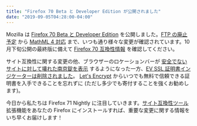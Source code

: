 ```yaml
---
title: "Firefox 70 Beta と Developer Edition が公開されました"
date: "2019-09-05T04:28:00-04:00"
---
```

Mozilla は [Firefox 70 Beta と Developer Edition](https://www.mozilla.org/firefox/channel/desktop/) を公開しました。[FTP の廃止予定](https://www.fxsitecompat.dev/ja/docs/2019/all-ftp-resources-are-now-downloaded-instead-of-being-rendered/) から [MathML 4 対応](https://www.fxsitecompat.dev/ja/docs/2019/various-legacy-mathml-features-have-been-deprecated-or-removed/) まで、いつも通り様々な変更が確認されています。10 月下旬公開の最終版に備えて [Firefox 70 互換性情報](https://www.fxsitecompat.dev/ja/versions/70/) を確認してください。

サイト互換性に関する変更の他、ブラウザーのロケーションバーが [安全でないサイトに対して壊れた南京錠を表示](https://www.fxsitecompat.dev/ja/docs/2019/firefox-location-bar-now-shows-broken-padlock-icon-for-insecure-sites/) するようになった一方、[EV SSL 証明書インジケーターは削除されました](https://www.fxsitecompat.dev/ja/docs/2019/ev-ssl-certificate-indicator-has-been-removed-from-location-bar/)。
[Let's Encrypt](https://letsencrypt.org/ja/) からいつでも無料で信頼できる証明書を入手できることを忘れずに (ただし多少でも寄付することを強くお勧めします)。

今日から私たちは Firefox 71 Nightly に注目していきます。[サイト互換性ツール](https://addons.mozilla.org/firefox/addon/site-compatibility-tools/) 拡張機能をあなたの Firefox にインストールすれば、重要な変更に関する情報をいち早くお届けします！
